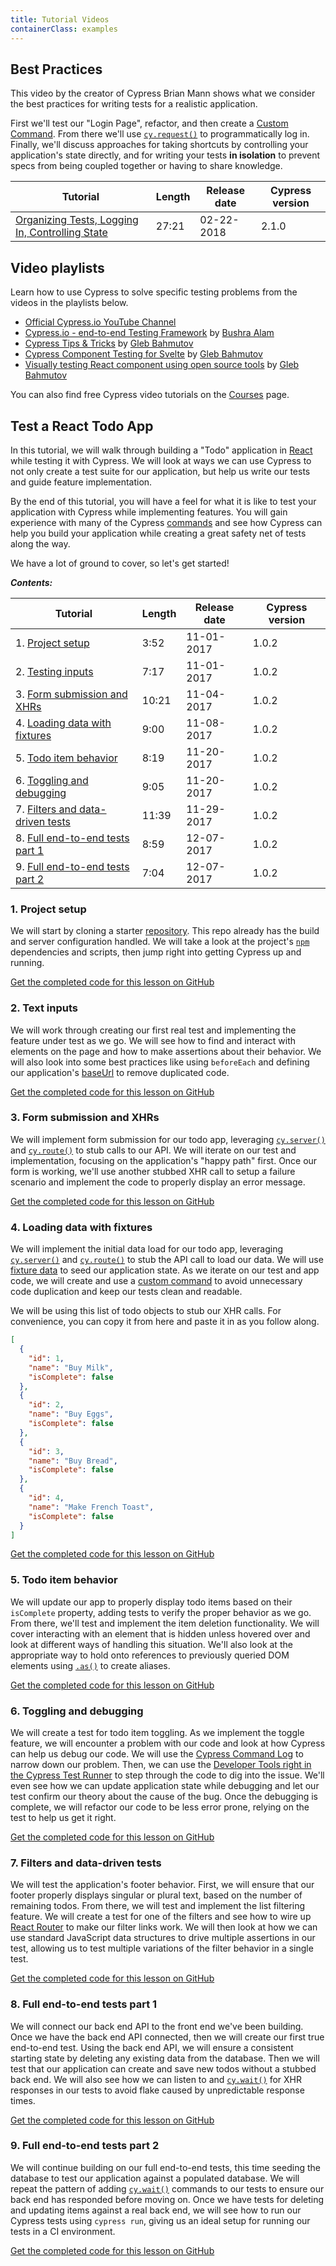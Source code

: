```yaml
---
title: Tutorial Videos
containerClass: examples
---
```


## Best Practices

This video by the creator of Cypress Brian Mann shows what we consider the best practices for writing tests for a realistic application.

First we'll test our "Login Page", refactor, and then create a [Custom Command](/api/cypress-api/custom-commands). From there we'll use [`cy.request()`](/api/commands/request) to programmatically log in. Finally, we'll discuss approaches for taking shortcuts by controlling your application's state directly, and for writing your tests **in isolation** to prevent specs from being coupled together or having to share knowledge.

| Tutorial | Length | Release date | Cypress version|
| -- | -- | -- | -- |
| [Organizing Tests, Logging In, Controlling State](https://www.youtube.com/watch?v=5XQOK0v_YRE) | <Icon name="video-camera"></Icon> 27:21 | <time datetime="2018-02-22T16:00:00.000Z">02-22-2018</time> | 2.1.0 |

## Video playlists

Learn how to use Cypress to solve specific testing problems from the videos in the playlists below.

- [Official Cypress.io YouTube Channel](https://www.youtube.com/cypress_io)
- [Cypress.io - end-to-end Testing Framework](https://www.youtube.com/playlist?list=PLzDWIPKHyNmK9NX9_ng2IdrkEr8L4WwB0) by [Bushra Alam](https://twitter.com/imBushraAlam)
- [Cypress Tips & Tricks](https://www.youtube.com/playlist?list=PLP9o9QNnQuAYYRpJzDNWpeuOVTwxmIxcI) by [Gleb Bahmutov](https://twitter.com/bahmutov)
- [Cypress Component Testing for Svelte](https://www.youtube.com/playlist?list=PLP9o9QNnQuAa50lwW3cUql5sgdKIWkapp) by [Gleb Bahmutov](https://twitter.com/bahmutov)
- [Visually testing React component using open source tools](https://www.youtube.com/playlist?list=PLP9o9QNnQuAYhotnIDEUQNXuvXL7ZmlyZ) by [Gleb Bahmutov](https://twitter.com/bahmutov)

You can also find free Cypress video tutorials on the [Courses](/examples/media/courses-media) page.

## Test a React Todo App

In this tutorial, we will walk through building a "Todo" application in [React](https://reactjs.org) while testing it with Cypress. We will look at ways we can use Cypress to not only create a test suite for our application, but help us write our tests and guide feature implementation.

By the end of this tutorial, you will have a feel for what it is like to test your application with Cypress while implementing features. You will gain experience with many of the Cypress [commands](/api/api/table-of-contents) and see how Cypress can help you build your application while creating a great safety net of tests along the way.

We have a lot of ground to cover, so let's get started!

***Contents:***

| Tutorial | Length | Release date | Cypress version|
| -- | -- | -- | -- |
| 1. [Project setup](#1-Project-setup) | <Icon name="video-camera"></Icon> 3:52 | <time datetime="2017-11-01T16:00:00.000Z">11-01-2017</time> | 1.0.2 |
| 2. [Testing inputs](#2-Text-inputs) | <Icon name="video-camera"></Icon> 7:17 | <time datetime="2017-11-01T16:00:00.000Z">11-01-2017</time> | 1.0.2 |
| 3. [Form submission and XHRs](#3-Form-submission-and-XHRs) | <Icon name="video-camera"></Icon> 10:21 | <time datetime="2017-11-04T10:45:00.000Z">11-04-2017</time> | 1.0.2 |
| 4. [Loading data with fixtures](#4-Loading-data-with-fixtures) | <Icon name="video-camera"></Icon> 9:00 | <time datetime="2017-11-08T16:00:00.000Z">11-08-2017</time> | 1.0.2 |
| 5. [Todo item behavior](#5-Todo-item-behavior) | <Icon name="video-camera"></Icon> 8:19 | <time datetime="2017-11-20T16:00:00.000Z">11-20-2017</time> | 1.0.2 |
| 6. [Toggling and debugging](#6-Toggling-and-debugging) | <Icon name="video-camera"></Icon> 9:05 | <time datetime="2017-11-20T16:00:00.000Z">11-20-2017</time> | 1.0.2 |
| 7. [Filters and data-driven tests](#7-Filters-and-data-driven-tests) | <Icon name="video-camera"></Icon> 11:39 | <time datetime="2017-11-29T16:00:00.000Z">11-29-2017</time> | 1.0.2 |
| 8. [Full end-to-end tests part 1](#8-Full-end-to-end-tests-part-1) | <Icon name="video-camera"></Icon> 8:59 | <time datetime="2017-12-07T16:00:00.000Z">12-07-2017</time> | 1.0.2 |
| 9. [Full end-to-end tests part 2](#9-Full-end-to-end-tests-part-2) | <Icon name="video-camera"></Icon> 7:04 | <time datetime="2017-12-07T16:00:00.000Z">12-07-2017</time> | 1.0.2 |

### 1. Project setup

We will start by cloning a starter [repository](https://github.com/cypress-io/cypress-tutorial-build-todo-starter). This repo already has the build and server configuration handled. We will take a look at the project's [`npm`](https://www.npmjs.com/) dependencies and scripts, then jump right into getting Cypress up and running.

<Icon name="github"></Icon> [Get the completed code for this lesson on GitHub](https://github.com/cypress-io/cypress-tutorial-build-todo/tree/01_setup)

<DocsVideo src="https://vimeo.com/240554515"></DocsVideo>

### 2. Text inputs

We will work through creating our first real test and implementing the feature under test as we go. We will see how to find and interact with elements on the page and how to make assertions about their behavior. We will also look into some best practices like using `beforeEach` and defining our application's [baseUrl](/guides/references/configuration#Global) to remove duplicated code.

<Icon name="github"></Icon> [Get the completed code for this lesson on GitHub](https://github.com/cypress-io/cypress-tutorial-build-todo/tree/02_inputs)

<DocsVideo src="https://vimeo.com/240554808"></DocsVideo>

### 3. Form submission and XHRs

We will implement form submission for our todo app, leveraging [`cy.server()`](/api/commands/server) and [`cy.route()`](/api/commands/route) to stub calls to our API. We will iterate on our test and implementation, focusing on the application's "happy path" first. Once our form is working, we'll use another stubbed XHR call to setup a failure scenario and implement the code to properly display an error message.

<Icon name="github"></Icon> [Get the completed code for this lesson on GitHub](https://github.com/cypress-io/cypress-tutorial-build-todo/tree/03_form_sub)

<DocsVideo src="https://vimeo.com/241063147"></DocsVideo>

### 4. Loading data with fixtures

We will implement the initial data load for our todo app, leveraging [`cy.server()`](/api/commands/server) and [`cy.route()`](/api/commands/route) to stub the API call to load our data. We will use [fixture data](/api/commands/fixture#Shortcuts) to seed our application state. As we iterate on our test and app code, we will create and use a [custom command](/api/cypress-api/custom-commands) to avoid unnecessary code duplication and keep our tests clean and readable.

We will be using this list of todo objects to stub our XHR calls. For convenience, you can copy it from here and paste it in as you follow along.

```json
[
  {
    "id": 1,
    "name": "Buy Milk",
    "isComplete": false
  },
  {
    "id": 2,
    "name": "Buy Eggs",
    "isComplete": false
  },
  {
    "id": 3,
    "name": "Buy Bread",
    "isComplete": false
  },
  {
    "id": 4,
    "name": "Make French Toast",
    "isComplete": false
  }
]
```

<Icon name="github"></Icon> [Get the completed code for this lesson on GitHub](https://github.com/cypress-io/cypress-tutorial-build-todo/tree/04_custom_cmd)

<DocsVideo src="https://vimeo.com/241773142"></DocsVideo>

### 5. Todo item behavior

We will update our app to properly display todo items based on their `isComplete` property, adding tests to verify the proper behavior as we go. From there, we'll test and implement the item deletion functionality. We will cover interacting with an element that is hidden unless hovered over and look at different ways of handling this situation. We'll also look at the appropriate way to hold onto references to previously queried DOM elements using [`.as()`](/api/commands/as) to create aliases.

<Icon name="github"></Icon> [Get the completed code for this lesson on GitHub](https://github.com/cypress-io/cypress-tutorial-build-todo/tree/05_todo_items)

<DocsVideo src="https://vimeo.com/242954792"></DocsVideo>

### 6. Toggling and debugging

We will create a test for todo item toggling. As we implement the toggle feature, we will encounter a problem with our code and look at how Cypress can help us debug our code. We will use the [Cypress Command Log](/guides/core-concepts/test-runner#Command-Log) to narrow down our problem. Then, we can use the [Developer Tools right in the Cypress Test Runner](/guides/guides/debugging#Using-the-Developer-Tools) to step through the code to dig into the issue. We'll even see how we can update application state while debugging and let our test confirm our theory about the cause of the bug. Once the debugging is complete, we will refactor our code to be less error prone, relying on the test to help us get it right.

<Icon name="github"></Icon> [Get the completed code for this lesson on GitHub](https://github.com/cypress-io/cypress-tutorial-build-todo/tree/06_toggle_debug)

<DocsVideo src="https://vimeo.com/242961930"></DocsVideo>

### 7. Filters and data-driven tests

We will test the application's footer behavior. First, we will ensure that our footer properly displays singular or plural text, based on the number of remaining todos. From there, we will test and implement the list filtering feature. We will create a test for one of the filters and see how to wire up [React Router](https://github.com/ReactTraining/react-router) to make our filter links work. We will then look at how we can use standard JavaScript data structures to drive multiple assertions in our test, allowing us to test multiple variations of the filter behavior in a single test.

<Icon name="github"></Icon> [Get the completed code for this lesson on GitHub](https://github.com/cypress-io/cypress-tutorial-build-todo/tree/07_data_driven)

<DocsVideo src="https://vimeo.com/244696145"></DocsVideo>

### 8. Full end-to-end tests part 1

We will connect our back end API to the front end we've been building. Once we have the back end API connected, then we will create our first true end-to-end test. Using the back end API, we will ensure a consistent starting state by deleting any existing data from the database. Then we will test that our application can create and save new todos without a stubbed back end. We will also see how we can listen to and [`cy.wait()`](/api/commands/wait) for XHR responses in our tests to avoid flake caused by unpredictable response times.

<Icon name="github"></Icon> [Get the completed code for this lesson on GitHub](https://github.com/cypress-io/cypress-tutorial-build-todo/tree/08_smoke_1)

<DocsVideo src="https://vimeo.com/245387683"></DocsVideo>

### 9. Full end-to-end tests part 2

We will continue building on our full end-to-end tests, this time seeding the database to test our application against a populated database. We will repeat the pattern of adding [`cy.wait()`](/api/commands/wait) commands to our tests to ensure our back end has responded before moving on. Once we have tests for deleting and updating items against a real back end, we will see how to run our Cypress tests using `cypress run`, giving us an ideal setup for running our tests in a CI environment.

<Icon name="github"></Icon> [Get the completed code for this lesson on GitHub](https://github.com/cypress-io/cypress-tutorial-build-todo/tree/09_smoke_2)

<DocsVideo src="https://vimeo.com/245388948"></DocsVideo>

